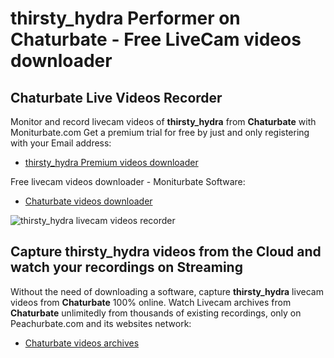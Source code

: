 # thirsty_hydra Performer on Chaturbate - Free LiveCam videos downloader

## Chaturbate Live Videos Recorder

Monitor and record livecam videos of **thirsty_hydra** from **Chaturbate** with Moniturbate.com
Get a premium trial for free by just and only registering with your Email address:
* [thirsty_hydra Premium videos downloader](https://moniturbate.com/request-demo-licence-key.html)

Free livecam videos downloader - Moniturbate Software:
* [Chaturbate videos downloader](https://moniturbate.com/moniturbate-download-software.html)

![thirsty_hydra livecam videos recorder](https://peachurnet.com/templates/moniturbate-software.png)


## Capture thirsty_hydra videos from the Cloud and watch your recordings on Streaming

Without the need of downloading a software, capture **thirsty_hydra** livecam videos from **Chaturbate** 100% online.
Watch Livecam archives from **Chaturbate** unlimitedly from thousands of existing recordings, only on Peachurbate.com and its websites network:
* [Chaturbate videos archives](https://peachurnet.com/)